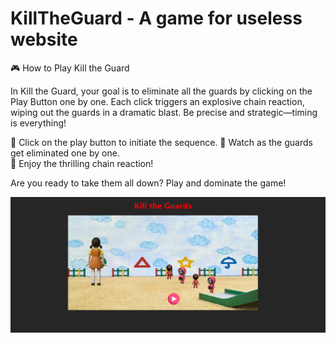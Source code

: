 
# KillTheGuard - A game for useless website
🎮 How to Play Kill the Guard

In Kill the Guard, your goal is to eliminate all the guards by clicking on the Play Button one by one. Each click triggers an explosive chain reaction, wiping out the guards in a dramatic blast. Be precise and strategic—timing is everything!

🔹 Click on the play button to initiate the sequence. 
🔹 Watch as the guards get eliminated one by one.  
🔹 Enjoy the thrilling chain reaction! 

Are you ready to take them all down? Play and dominate the game!

![Kill The Guard](https://github.com/Isha003-hub/KillTheGuard/blob/main/Screenshot%202025-03-25%20231713.png)




